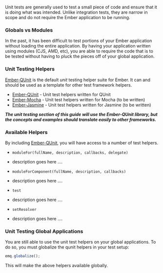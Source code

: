 Unit tests are generally used to test a small piece of code and ensure that it is doing what was
intended. Unlike integration tests, they are narrow in scope and do not require the Ember
application to be running.

### Globals vs Modules

In the past, it has been difficult to test portions of your Ember application without loading the
entire application. By having your application written using modules (CJS, AMD, etc), you are able
to require the code that is to be tested without having to pluck the pieces off of your global
application.

### Unit Testing Helpers

[Ember-QUnit](https://github.com/emberjs/ember-qunit) is the default *unit* testing helper suite for
Ember. It can and should be used as a template for other test framework helpers.

* [Ember-QUnit](https://github.com/emberjs/ember-qunit) - Unit test helpers written for QUnit
* [Ember-Mocha](#) - Unit test helpers written for Mocha (to be written)
* [Ember-Jasmine](#) - Unit test helpers written for Jasmine (to be written)

***The unit testing section of this guide will use the Ember-QUnit library, but the concepts and
examples should translate easily to other frameworks.***

### Available Helpers

By including [Ember-QUnit](), you will have access to a number of test helpers.

* `moduleFor(fullName, description, callbacks, delegate)`
 - description goes here ....
* `moduleForComponent(fullName, description, callbacks)`
 - description goes here ....
* `test`
 - description goes here ....
* `setResolver`
 - description goes here ....

### Unit Testing Global Applications

You are still able to use the unit test helpers on your global applications. To do so, you
must globalize the qunit helpers in your test setup:

```javascript
emq.globalize();
```

This will make the above helpers available globally.
